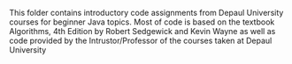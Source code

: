 This folder contains introductory code assignments from Depaul University courses for beginner Java topics.
Most of code is based on the textbook Algorithms, 4th Edition by Robert Sedgewick and Kevin Wayne as well as code provided by the 
Intrustor/Professor of the courses taken at Depaul University

